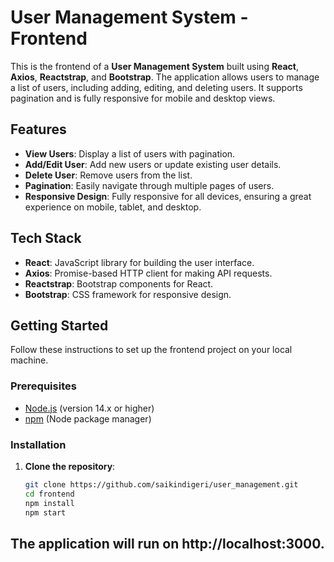 # User Management System - Frontend

This is the frontend of a **User Management System** built using **React**, **Axios**, **Reactstrap**, and **Bootstrap**. The application allows users to manage a list of users, including adding, editing, and deleting users. It supports pagination and is fully responsive for mobile and desktop views.

## Features

- **View Users**: Display a list of users with pagination.
- **Add/Edit User**: Add new users or update existing user details.
- **Delete User**: Remove users from the list.
- **Pagination**: Easily navigate through multiple pages of users.
- **Responsive Design**: Fully responsive for all devices, ensuring a great experience on mobile, tablet, and desktop.

## Tech Stack

- **React**: JavaScript library for building the user interface.
- **Axios**: Promise-based HTTP client for making API requests.
- **Reactstrap**: Bootstrap components for React.
- **Bootstrap**: CSS framework for responsive design.

## Getting Started

Follow these instructions to set up the frontend project on your local machine.

### Prerequisites

- [Node.js](https://nodejs.org/en/) (version 14.x or higher)
- [npm](https://www.npmjs.com/) (Node package manager)

### Installation

1. **Clone the repository**:

   ```bash
   git clone https://github.com/saikindigeri/user_management.git
   cd frontend
   npm install
   npm start

  ## The application will run on http://localhost:3000.
